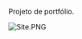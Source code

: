 Projeto de portfólio.

![Site.PNG](https://github.com/WilRocha97/imagens/blob/19cafd802d659c38f754f306e5f6d8d4d0dfcaba/imagem_2023-03-31_094824842.png)
